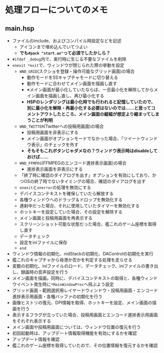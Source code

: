 # 処理フローについてのメモ

## main.hsp

- ファイルのinclude、およびコンパイル時設定などを記述
  - アイコンまで埋め込んでいてつよい
  - **でも`#pack "start.ax"`って必須でしたかしら？**
- `#ifdef _debug`内で、実行時に生じる不要なファイルを削除
- `onexit *exit`で、ウィンドウが閉じられた際の挙動を設定
  - `WND_GRID`(スクショを登録・操作可能なグリッド画面)の場合
    - 動作モードをSSキャプチャモードに切り替える
    - 動作モードに合わせてメイン画面を描画し直す
    - ※メイン画面が最小化していたならば、一旦最小化を解除してからメイン画面を描画し直し、再び最小化する
    - **HSPのレンダリングは最小化時でも行われると記憶していたので、別に最小化を解除・再最小化する必要はないのでは……と思ってコメントアウトしたところ、メイン画面の縦幅が想定より縮まってしまうことが判明**
  - `WND_TWITTER`(Twitterへの投稿用画面)の場合
    - 投稿用画面を非表示にする
    - メイン画面がオプションモードでなかった場合、「ツイートウィンドウ表示」のチェックを外す
    - **そもそもこれボタンじゃダメなの？ウィンドウ表示時はdisableしておけば……**
  - `WND_FFMPEG`(FFMPEGのエンコード進捗表示画面)の場合
    - 進捗表示画面を非表示にする
  - 「終了時に確認のダイアログを出す」オプションを有効にしており、かつOSの終了時でないタイミングの場合、確認のダイアログを出す
  - `onexit`と`onerror`の処理を無効にする
  - デバイスコンテキストを確保していたら解放する
  - 各種ウィンドウへのドラッグ＆ドロップを無効化する
  - 連射中だった場合、それに使用していたタイマーを無効化する
  - ホットキーを設定していた場合、その設定を解除する
  - メイン画面と投稿用画面を再表示する
  - スクリーンショット可能な状態だった場合、艦これのゲーム座標を取得し直す
  - データチェック
  - 設定をiniファイルに保存
  - `end`
- ウィンドウ情報の初期化、nidStackの初期化、DAControlの初期化を実行
- 艦これのキャプチャから母港か否かを判定する処理を走らせる
- 変数の初期化、iniファイルのロード、データチェック、iniファイルの書き出し、録画時の音声設定を行う
- メイン画面を描画。同時に、デバイスコンテキストの取得と、各種ウィンドウイベント発生時に`*MainWindowProc`へ飛ぶよう設定
- グリッド画面・範囲選択用レイヤードウィンドウ・投稿用画面・エンコード進捗表示用画面・各種バッファの初期化を行う
- 画像ヒストリの復元、DPI情報を取得、ホットキーを設定、メイン画面の描画を行う
- 表示するフラグが立っていた場合、投稿用画面とエンコード進捗表示用画面をそれぞれ表示する
- メイン画面や投稿用画面については、ウィンドウ位置の復元を行う
- 初回起動時は、アップデート情報取得機能を有効にするかを確認
- アップデート情報を確認
- 艦これのゲーム座標を取得していたので、その位置情報を復元するかを確認
